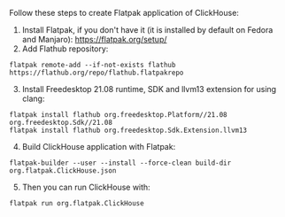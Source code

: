 Follow these steps to create Flatpak application of ClickHouse:
1. Install Flatpak, if you don't have it (it is installed by default on Fedora and Manjaro):
    https://flatpak.org/setup/
2. Add Flathub repository:
```
flatpak remote-add --if-not-exists flathub https://flathub.org/repo/flathub.flatpakrepo
```
3. Install Freedesktop 21.08 runtime, SDK and llvm13 extension for using clang:
```
flatpak install flathub org.freedesktop.Platform//21.08 org.freedesktop.Sdk//21.08
flatpak install flathub org.freedesktop.Sdk.Extension.llvm13
```
4. Build ClickHouse application with Flatpak:
```
flatpak-builder --user --install --force-clean build-dir org.flatpak.ClickHouse.json
```
5. Then you can run ClickHouse with:
```
flatpak run org.flatpak.ClickHouse
```

